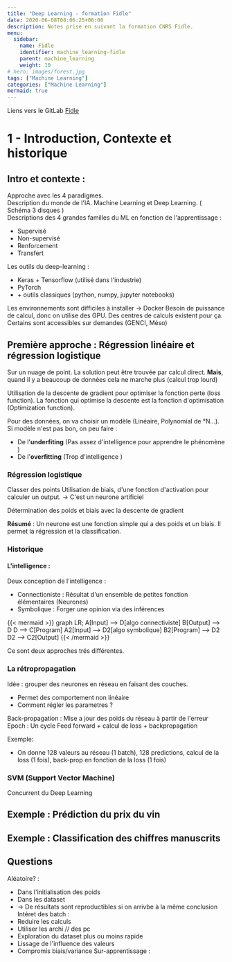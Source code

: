 ```yaml
---
title: "Deep Learning - formation Fidle"
date: 2020-06-08T08:06:25+06:00
description: Notes prise en suivant la formation CNRS Fidle.
menu:
  sidebar:
    name: Fidle
    identifier: machine_learning-fidle
    parent: machine_learning
    weight: 10
# hero: images/forest.jpg
tags: ["Machine Learning"]
categories: ["Machine Learning"]
mermaid: true
---
```

Liens vers le GitLab [Fidle](https://gricad-gitlab.univ-grenoble-alpes.fr/talks/fidle/-/wikis/Fidle%20%C3%A0%20distance/Pr%C3%A9sentation)

# 1 - Introduction, Contexte et historique

## Intro et contexte : 
Approche avec les 4 paradigmes. <br />
Description du monde de l'IA. Machine Learning et Deep Learning. ( Schéma 3 disques ) <br />
Descriptions des 4 grandes familles du ML en fonction de l'apprentissage : 
- Supervisé
- Non-supervisé
- Renforcement 
- Transfert

Les outils du deep-learning : 
- Keras + Tensorflow (utilisé dans l'industrie)
- PyTorch
- \+ outils classiques (python, numpy, jupyter notebooks)

Les environnements sont difficiles à installer -> Docker
Besoin de puissance de calcul, donc on utilise des GPU. Des centres de calculs existent pour ça. Certains sont accessibles sur demandes (GENCI, Méso)
## Première approche : Régression linéaire et régression logistique
Sur un nuage de point. La solution peut être trouvée par calcul direct. **Mais**, quand il y a beaucoup de données cela ne marche plus (calcul trop lourd)

Utilisation de la descente de gradient pour optimiser la fonction perte (loss function). La fonction qui optimise la descente est la fonction d'optimisation (Optimization function).

Pour des données, on va choisir un modèle (Linéaire, Polynomial de °N...). Si modèle n'est pas bon, on peu faire : 
- De l'**underfiting** (Pas assez d'intelligence pour apprendre le phénomène )
- De l'**overfitting** (Trop d'intelligence )

### Régression logistique
Classer des points
Utilisation de biais, d'une fonction d'activation pour calculer un output. -> C'est un neurone artificiel

Détermination des poids et biais avec la descente de gradient 

**Résumé** :
Un neurone est une fonction simple qui a des poids et un biais. Il permet la régression et la classification.
### Historique 
#### L'intelligence :
Deux conception de l'intelligence : 
- Connectioniste : Résultat d'un ensemble de petites fonction élémentaires (Neurones)
- Symbolique : Forger une opinion via des inférences 

{{< mermaid >}}
graph LR;
    A[Input] --> D[algo connectiviste]
    B[Output] --> D
    D --> C[Program]
    A2[Input] --> D2[algo symbolique]
    B2[Program] --> D2
    D2 --> C2[Output]
{{< /mermaid >}}

Ce sont deux approches trés différentes. 

### La rétropropagation 
Idée : grouper des neurones en réseau en faisant des couches. 
- Permet des comportement non linéaire 
- Comment régler les parametres ? 

Back-propagation : Mise a jour des poids du réseau à partir de l'erreur 
Epoch : Un cycle Feed forward + calcul de loss + backpropagation 

Exemple: 
- On donne 128 valeurs au réseau (1 batch), 128 predictions, calcul de la loss (1 fois), back-prop en fonction de la loss (1 fois)

### SVM (Support Vector Machine)
Concurrent du Deep Learning

## Exemple : Prédiction du prix du vin
<!-- [Exemples de codes](../../../notes/python/machine_learning/index.md) -->
## Exemple : Classification des chiffres manuscrits

## Questions
Aléatoire? :
- Dans l'initialisation des poids 
- Dans les dataset 
- -> De résultats sont reproductibles si on arrivbe à la même conclusion 
Intéret des batch : 
- Reduire les calculs 
- Utiliser les archi // des pc
- Exploration du dataset plus ou moins rapide
- Lissage de l'influence des valeurs 
- Compromis biais/variance 
Sur-apprentissage : 
